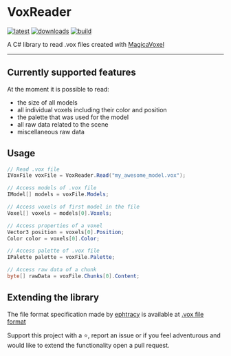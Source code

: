 # VoxReader

[![latest](https://img.shields.io/nuget/v/VoxReader)](https://www.nuget.org/packages/VoxReader/)
[![downloads](https://img.shields.io/nuget/dt/VoxReader?color=blue)](https://www.nuget.org/packages/VoxReader/)
[![build](https://github.com/sandrofigo/VoxReader/actions/workflows/build.yml/badge.svg)](https://github.com/sandrofigo/VoxReader/actions/workflows/build.yml)

A C# library to read .vox files created with [MagicaVoxel](https://ephtracy.github.io/index.html?page=mv_main)

---

## Currently supported features

At the moment it is possible to read:
- the size of all models
- all individual voxels including their color and position
- the palette that was used for the model
- all raw data related to the scene
- miscellaneous raw data

## Usage

```csharp
// Read .vox file
IVoxFile voxFile = VoxReader.Read("my_awesome_model.vox");

// Access models of .vox file
IModel[] models = voxFile.Models;

// Access voxels of first model in the file
Voxel[] voxels = models[0].Voxels;

// Access properties of a voxel
Vector3 position = voxels[0].Position;
Color color = voxels[0].Color;

// Access palette of .vox file
IPalette palette = voxFile.Palette;

// Access raw data of a chunk
byte[] rawData = voxFile.Chunks[0].Content;
```

## Extending the library

The file format specification made by [ephtracy](https://github.com/ephtracy) is available at [.vox file format](https://github.com/ephtracy/voxel-model/blob/master/MagicaVoxel-file-format-vox.txt)

Support this project with a ⭐️, report an issue or if you feel adventurous and would like to extend the functionality open a pull request.
